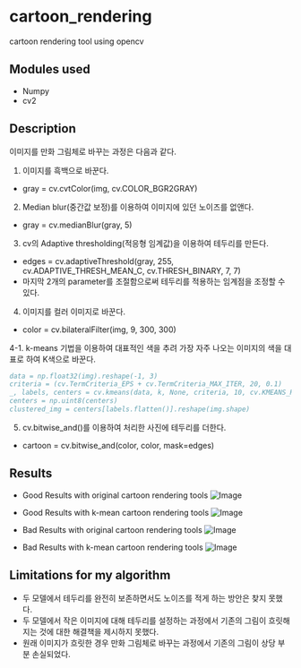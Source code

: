 # cartoon_rendering
cartoon rendering tool using opencv

## Modules used
* Numpy
* cv2

## Description
이미지를 만화 그림체로 바꾸는 과정은 다음과 같다.

1. 이미지를 흑백으로 바꾼다.
  * gray = cv.cvtColor(img, cv.COLOR_BGR2GRAY)

2. Median blur(중간값 보정)를 이용하여 이미지에 있던 노이즈를 없앤다.
  * gray = cv.medianBlur(gray, 5)

3. cv의 Adaptive thresholding(적응형 임계값)을 이용하여 테두리를 만든다. 
  * edges = cv.adaptiveThreshold(gray, 255, cv.ADAPTIVE_THRESH_MEAN_C, cv.THRESH_BINARY, 7, 7)
  * 마지막 2개의 parameter를 조절함으로써 테두리를 적용하는 임계점을 조정할 수 있다.

4. 이미지를 컬러 이미지로 바꾼다.
  * color = cv.bilateralFilter(img, 9, 300, 300)

4-1. k-means 기법을 이용하여 대표적인 색을 추려 가장 자주 나오는 이미지의 색을 대표로 하여 K색으로 바꾼다.

  ```bibtex
  data = np.float32(img).reshape(-1, 3)
  criteria = (cv.TermCriteria_EPS + cv.TermCriteria_MAX_ITER, 20, 0.1)
  _, labels, centers = cv.kmeans(data, k, None, criteria, 10, cv.KMEANS_RANDOM_CENTERS)
  centers = np.uint8(centers)
  clustered_img = centers[labels.flatten()].reshape(img.shape)
  ```

5. cv.bitwise_and()를 이용하여 처리한 사진에 테두리를 더한다.
* cartoon = cv.bitwise_and(color, color, mask=edges)

## Results
* Good Results with original cartoon rendering tools
![Image](https://github.com/user-attachments/assets/bb2c2202-241b-47d9-8a37-12b1fec0a6ae)

* Good Results with k-mean cartoon rendering tools
![Image](https://github.com/user-attachments/assets/d8030a4d-b110-4b1d-8b6b-3fb174eeccf2)

* Bad Results with original cartoon rendering tools
![Image](https://github.com/user-attachments/assets/c3316c84-5718-4da9-a19e-2afd5e2f8f79)

* Bad Results with k-mean cartoon rendering tools
![Image](https://github.com/user-attachments/assets/4aab81de-3691-4cfa-a516-4a855ce1e4fc)

## Limitations for my algorithm

* 두 모델에서 테두리를 완전히 보존하면서도 노이즈를 적게 하는 방안은 찾지 못했다.
* 두 모델에서 작은 이미지에 대해 테두리를 설정하는 과정에서 기존의 그림이 흐릿해지는 것에 대한 해결책을 제시하지 못했다.
* 원래 이미지가 흐릿한 경우 만화 그림체로 바꾸는 과정에서 기존의 그림이 상당 부분 손실되었다.